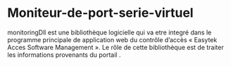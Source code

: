 # Moniteur-de-port-serie-virtuel
monitoringDll est une bibliothèque logicielle qui va etre integré dans le programme principale de application web du contrôle d’accès « Easytek Acces Software Management ».
Le rôle de cette bibliothèque est de traiter les informations provenants du portail .
